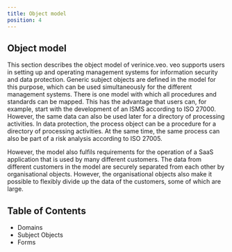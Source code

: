 ```yaml
---
title: Object model
position: 4
---
```


## Object model

This section describes the object model of verinice.veo. veo supports users in setting up and operating management systems for information security and data protection. Generic subject objects are defined in the model for this purpose, which can be used simultaneously for the different management systems. There is one model with which all procedures and standards can be mapped. This has the advantage that users can, for example, start with the development of an ISMS according to ISO 27000. However, the same data can also be used later for a directory of processing activities. In data protection, the process object can be a procedure for a directory of processing activities. At the same time, the same process can also be part of a risk analysis according to ISO 27005.

However, the model also fulfils requirements for the operation of a SaaS application that is used by many different customers. The data from different customers in the model are securely separated from each other by organisational objects. However, the organisational objects also make it possible to flexibly divide up the data of the customers, some of which are large.

## Table of Contents

* <DocLink to="/object_model/domains">Domains</DocLink>
* <DocLink to="/object_model/objects">Subject Objects</DocLink>
* <DocLink to="/object_model/forms">Forms</DocLink>